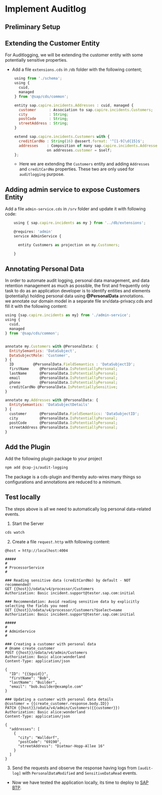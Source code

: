 # Implement Auditlog
## Preliminary Setup

## Extending the Customer Entity 

For Auditlogging, we will be extending the customer entity with some potentially sensitive properties.
 - Add a file `extensions.cds` in `/db` folder with the following content;
   ```js
    using from './schema';
    using {
      cuid,
      managed
    } from '@sap/cds/common';

    entity sap.capire.incidents.Addresses : cuid, managed {
      customer      : Association to sap.capire.incidents.Customers;
      city          : String;
      postCode      : String;
      streetAddress : String;
    }

    extend sap.capire.incidents.Customers with {
      creditCardNo : String(16) @assert.format: '^[1-9]\d{15}$';
      addresses    : Composition of many sap.capire.incidents.Addresses
                   on addresses.customer = $self;
    };

   ```
   - Here we are extending the `Customers` entity and adding `Addresses` and `creditCardNo` properties. These two are only used for `auditlogging` purpose.

## Adding admin service to expose Customers Entity

Add a file `admin-service.cds` in `/srv` folder and update it with following code:
```js
    using { sap.capire.incidents as my } from '../db/extensions';

    @requires: 'admin'
    service AdminService {

      entity Customers as projection on my.Customers;

    }
```
  
## Annotating Personal Data

In order to automate audit logging, personal data management, and data retention management as much as possible, the first and frequently only task to do as an application developer is to identify entities and elements (potentially) holding personal data using **@PersonalData** annotations.
<br/>
we annotate our domain model in a separate file srv/data-privacy.cds and fill it with the following content:

```js
using {sap.capire.incidents as my} from './admin-service';
using {
  cuid,
  managed
} from '@sap/cds/common';


annotate my.Customers with @PersonalData: {
  EntitySemantics: 'DataSubject',
  DataSubjectRole: 'Customer',
} {
  ID         @PersonalData.FieldSemantics : 'DataSubjectID';
  firstName     @PersonalData.IsPotentiallyPersonal;
  lastName      @PersonalData.IsPotentiallyPersonal;
  email         @PersonalData.IsPotentiallyPersonal;
  phone         @PersonalData.IsPotentiallyPersonal;
  creditCardNo @PersonalData.IsPotentiallySensitive;
}

annotate my.Addresses with @PersonalData: {
  EntitySemantics: 'DataSubjectDetails'
} {
  customer      @PersonalData.FieldSemantics: 'DataSubjectID';
  city          @PersonalData.IsPotentiallyPersonal;
  postCode      @PersonalData.IsPotentiallyPersonal;
  streetAddress @PersonalData.IsPotentiallyPersonal;
}


```
## Add the Plugin

Add the following plugin package to your project

```sh
npm add @cap-js/audit-logging
```

The package is a cds-plugin and thereby auto-wires many things so configurations and annotations are reduced to a minimum. 

## Test locally
The steps above is all we need to automatically log personal data-related events. 

1. Start the Server
```bash
cds watch
```
2. Create a file `request.http` with following content:
```http
@host = http://localhost:4004

#####
#
# ProcessorService
#

### Reading sensitive data (creditCardNo) by default - NOT recommended!
GET {{host}}/odata/v4/processor/Customers
Authorization: Basic incident.support@tester.sap.com:initial

### Recommendation: Avoid reading sensitive data by explicitly selecting the fields you need
GET {{host}}/odata/v4/processor/Customers?$select=name
Authorization: Basic incident.support@tester.sap.com:initial

#####
#
# AdminService
#

### Creating a customer with personal data
# @name create_customer
POST {{host}}/odata/v4/admin/Customers
Authorization: Basic alice:wonderland
Content-Type: application/json

{
  "ID": "{{$guid}}",
  "firstName": "Bob",
  "lastName": "Builder",
  "email": "bob.builder@example.com"
}

### Updating a customer with personal data details
@customer = {{create_customer.response.body.ID}}
PATCH {{host}}/odata/v4/admin/Customers({{customer}})
Authorization: Basic alice:wonderland
Content-Type: application/json

{
  "addresses": [
    {
      "city": "Walldorf",
      "postCode": "69190",
      "streetAddress": "Dietmar-Hopp-Allee 16"
    }
  ]
}
```

3. Send the requests and observe the response having logs from `[audit-log]` with `PersonalDataModified` and `SensitiveDataRead` events.

*  Now we have tested the application locally, its time to deploy to [SAP BTP](./3-deploy-to-btp.md). 